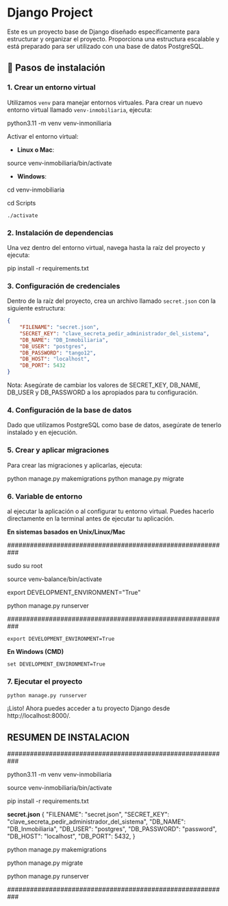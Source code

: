 # Django Project

Este es un proyecto base de Django diseñado específicamente para estructurar y organizar el proyecto. Proporciona una estructura escalable y está preparado para ser utilizado con una base de datos PostgreSQL.

## 🚀 Pasos de instalación

### 1. Crear un entorno virtual

Utilizamos `venv` para manejar entornos virtuales. Para crear un nuevo entorno virtual llamado `venv-inmobiliaria`, ejecuta:

python3.11 -m venv venv-inmoniliaria


Activar el entorno virtual:


- **Linux o Mac**:

source venv-inmobiliaria/bin/activate

- **Windows**:

cd venv-inmobiliaria

cd Scripts

```./activate```


### 2. Instalación de dependencias

Una vez dentro del entorno virtual, navega hasta la raíz del proyecto y ejecuta:

pip install -r requirements.txt



### 3. Configuración de credenciales

Dentro de la raíz del proyecto, crea un archivo llamado `secret.json` con la siguiente estructura:

```json
{
    "FILENAME": "secret.json",
    "SECRET_KEY": "clave_secreta_pedir_administrador_del_sistema",
    "DB_NAME": "DB_Inmobiliaria",
    "DB_USER": "postgres",
    "DB_PASSWORD": "tango12",
    "DB_HOST": "localhost",
    "DB_PORT": 5432
}
```
Nota: Asegúrate de cambiar los valores de SECRET_KEY, DB_NAME, DB_USER y DB_PASSWORD a los apropiados para tu configuración.

### 4. Configuración de la base de datos

Dado que utilizamos PostgreSQL como base de datos, asegúrate de tenerlo instalado y en ejecución.

### 5. Crear y aplicar migraciones

Para crear las migraciones y aplicarlas, ejecuta:

python manage.py makemigrations
python manage.py migrate

### 6. Variable de entorno
al ejecutar la aplicación o al configurar tu entorno virtual. Puedes hacerlo directamente en la terminal antes de ejecutar tu aplicación.

**En sistemas basados en Unix/Linux/Mac**

###########################################################

sudo su root

source venv-balance/bin/activate

export DEVELOPMENT_ENVIRONMENT="True"

python manage.py runserver

###########################################################

```export DEVELOPMENT_ENVIRONMENT=True```

**En Windows (CMD)**

```set DEVELOPMENT_ENVIRONMENT=True```


### 7. Ejecutar el proyecto

```python manage.py runserver```

¡Listo! Ahora puedes acceder a tu proyecto Django desde http://localhost:8000/.



## RESUMEN DE INSTALACION
###########################################################

python3.11 -m venv venv-inmobiliaria

source venv-inmobiliaria/bin/activate

pip install -r requirements.txt

**secret.json**
{
    "FILENAME": "secret.json",
    "SECRET_KEY": "clave_secreta_pedir_administrador_del_sistema",
    "DB_NAME": "DB_Inmobiliaria",
    "DB_USER": "postgres",
    "DB_PASSWORD": "password",
    "DB_HOST": "localhost",
    "DB_PORT": 5432,
}

python manage.py makemigrations

python manage.py migrate

python manage.py runserver

###########################################################
